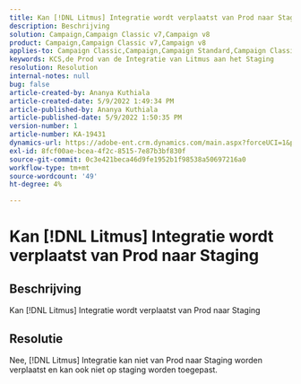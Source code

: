 ```yaml
---
title: Kan [!DNL Litmus] Integratie wordt verplaatst van Prod naar Staging
description: Beschrijving
solution: Campaign,Campaign Classic v7,Campaign v8
product: Campaign,Campaign Classic v7,Campaign v8
applies-to: Campaign Classic,Campaign,Campaign Standard,Campaign Classic v7,Campaign v8
keywords: KCS,de Prod van de Integratie van Litmus aan het Staging
resolution: Resolution
internal-notes: null
bug: false
article-created-by: Ananya Kuthiala
article-created-date: 5/9/2022 1:49:34 PM
article-published-by: Ananya Kuthiala
article-published-date: 5/9/2022 1:50:35 PM
version-number: 1
article-number: KA-19431
dynamics-url: https://adobe-ent.crm.dynamics.com/main.aspx?forceUCI=1&pagetype=entityrecord&etn=knowledgearticle&id=8d6a70d8-9ecf-ec11-a7b5-0022480a8e40
exl-id: 8fcf00ae-bcea-4f2c-8515-7e87b3bf830f
source-git-commit: 0c3e421beca46d9fe1952b1f98538a50697216a0
workflow-type: tm+mt
source-wordcount: '49'
ht-degree: 4%

---
```


# Kan [!DNL Litmus] Integratie wordt verplaatst van Prod naar Staging

## Beschrijving

Kan [!DNL Litmus] Integratie wordt verplaatst van Prod naar Staging

## Resolutie


Nee, [!DNL Litmus] Integratie kan niet van Prod naar Staging worden verplaatst en kan ook niet op staging worden toegepast.
